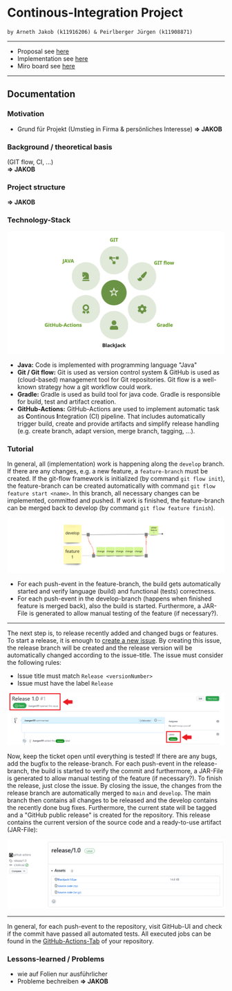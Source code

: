 # Continous-Integration Project
```
by Arneth Jakob (k11916206) & Peirlberger Jürgen (k11908871)
```
---
 * Proposal see [here](https://github.com/jdarneth/Continous-Integration-GitHub/blob/main/PROPOSAL.md)
 * Implementation see [here](https://github.com/jdarneth/Continous-Integration-GitHub/tree/main/Blackjack)
 * Miro board see [here](https://miro.com/app/board/uXjVP2JsBig=/?share_link_id=493134313895)

---
## Documentation 

### Motivation
   * Grund für Projekt (Umstieg in Firma & persönliches Interesse) 
**=> JAKOB** 

### Background / theoretical basis
(GIT flow, CI, ...)  
**=> JAKOB** 

### Project structure
**=> JAKOB** 

### Technology-Stack
![Technology-Stack](/docu/technStack.png)

 * **Java:** Code is implemented with programming language "Java"
 * **Git / Git flow:** Git is used as version control system & GitHub is used as (cloud-based) management tool for Git repositories. Git flow is a well-known strategy how a git workflow could work.
 * **Gradle:** Gradle is used as build tool for java code. Gradle is responsible for build, test and artifact creation. 
 * **GitHub-Actions:** GitHub-Actions are used to implement automatic task as **C**ontinous **I**ntegration (CI) pipeline. That includes automatically trigger build, create and provide artifacts and simplify release handling (e.g. create branch, adapt version, merge branch, tagging, ...). 

### Tutorial
In general, all (implementation) work is happening along the ``develop`` branch. If there are any changes, e.g. a new feature, a ``feature-branch`` must be created. If the git-flow framework is initialized (by command ``git flow init``), the feature-branch can be created automatically with command ``git flow feature start <name>``. In this branch, all necessary changes can be implemented, committed and pushed. If work is finished, the feature-branch can be merged back to develop (by command ``git flow feature finish``).

![Git flow: feature branch](/docu/gitFlow_feature.png)

 * For each push-event in the feature-branch, the build gets automatically started and verify language (build) and functional (tests) correctness.
 * For each push-event in the develop-branch (happens when finished feature is merged back), also the build is started. Furthermore, a JAR-File is generated to allow manual testing of the feature (if necessary?). 

---

The next step is, to release recently added and changed bugs or features. To start a release, it is enough to [create a new issue](https://github.com/jdarneth/Continous-Integration-GitHub/issues/new). By creating this issue, the release branch will be created and the release version will be automatically changed according to the issue-title. The issue must consider the following rules:
   * Issue title must match ``Release <versionNumber>``
   * Issue must have the label ``Release``
   
![Create Issue](/docu/tutorial_issue.png)

Now, keep the ticket open until everything is tested! If there are any bugs, add the bugfix to the release-branch. For each push-event in the release-branch, the build is started to verify the commit and furthermore, a JAR-File is generated to allow manual testing of the feature (if necessary?).
To finish the release, just close the issue. By closing the issue, the changes from the release branch are automatically merged to ``main`` and ``develop``. The main branch then contains all changes to be released and the develop contains the recently done bug fixes. Furthermore, the current state will be tagged and a "GitHub public release" is created for the repository. This release contains the current version of the source code and a ready-to-use artifact (JAR-File):

![GitHub public release](/docu/tutorial_release.png)

----

In general, for each push-event to the repository, visit GitHub-UI and check if the commit have passed all automated tests. All executed jobs can be found in the [GitHub-Actions-Tab](https://github.com/jdarneth/Continous-Integration-GitHub/actions) of your repository. 

### Lessons-learned / Problems
   * wie auf Folien nur ausführlicher
   * Probleme bechreiben
**=> JAKOB** 

